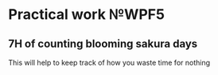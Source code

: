 # Practical work №WPF5
## 7H of counting blooming sakura days
This will help to keep track of how you waste time for nothing
